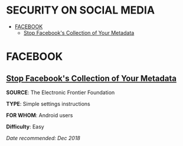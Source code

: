 # SECURITY ON SOCIAL MEDIA

* [FACEBOOK](#facebook)
  * [Stop Facebook's Collection of Your Metadata](#stop-facebooks-collection-of-your-metadata)

# FACEBOOK

## [Stop Facebook's Collection of Your Metadata](https://www.eff.org/deeplinks/2018/03/android-users-change-setting-stop-facebooks-collection-your-call-and-text-metadata)

**SOURCE**: The Electronic Frontier Foundation

**TYPE**: Simple settings instructions

**FOR WHOM**: Android users

**Difficulty**: Easy

*Date recommended: Dec 2018*
